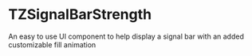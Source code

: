 # TZSignalBarStrength
An easy to use UI component to help display a signal bar with an added customizable fill animation
